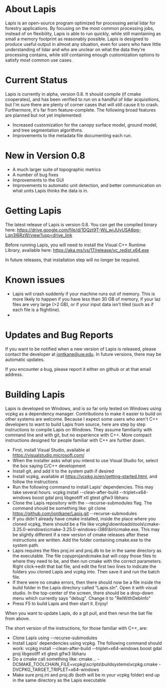 # About Lapis

Lapis is an open-source program optimized for processing aerial lidar for forestry applications. By focusing on the most common processing jobs, instead of on flexibility, Lapis is able to run quickly, while still maintaining as small a memory footprint as reasonably possible. Lapis is designed to produce useful output in almost any situation, even for users who have little understanding of lidar and who are unclear on what the data they're processing contains, while still containing enough customization options to satisfy most common use cases.

# Current Status

Lapis is currently in alpha, version 0.8. It should compile (if cmake cooperates), and has been verified to run on a handful of lidar acquisitions, but I'm sure there are plenty of corner cases that will still cause it to crash. Furthermore, it's far from feature-complete. The following broad features are planned but not yet implemented:

- Increased customization for the canopy surface model, ground model, and tree segmentation algorithms.
- Improvements to the metadata file documenting each run.

# New in Version 0.8

- A much larger suite of topographic metrics
- A number of bug fixes
- Improvements to the GUI
- Improvements to automatic unit detection, and better communication on what units Lapis thinks the data is in.

# Getting Lapis

The latest release of Lapis is version 0.8. You can get the compiled binary here: https://drive.google.com/file/d/1DQzt9T-Wjj_wjJUvUSA8pg-Lqn3l6RzW/view?usp=drive_link

Before running Lapis, you will need to install the Visual C++ Runtime Library, available here: https://aka.ms/vs/17/release/vc_redist.x64.exe

In future releases, that installation step will no longer be required.

# Known issues

- Lapis will crash suddenly if your machine runs out of memory. This is more likely to happen if you have less than 30 GB of memory, if your laz files are very large (>2 GB), or if your input data isn't tiled (such as if each file is a flightline).
- 

# Updates and Bug Reports

If you want to be notified when a new version of Lapis is released, please contact the developer at jontkane@uw.edu. In future versions, there may be automatic updates.

If you encounter a bug, please report it either on github or at that email address.

# Building Lapis

Lapis is developed on Windows, and is so far only tested on Windows using vcpkg as a dependency manager. Contributions to make it easier to build on other systems are welcome. Because I expect some users who aren't C++ developers to want to build Lapis from source, here are step by step instructions to compile Lapis on Windows. They assume familiarity with command line and with git, but no experience with C++. More compact instructions designed for people familiar with C++ are further down.

 - First, install Visual Studio, available at https://visualstudio.microsoft.com/
 - When the installer asks what you intend to use Visual Studio for, select the box saying C/C++ development
 - Install git, and add it to the system path if desired
 - Install vcpkg, available at https://vcpkg.io/en/getting-started.html, and follow the instructions
 - Run the following command to install Lapis' dependencies. This may take several hours. vcpkg install --clean-after-build --triplet=x64-windows boost gdal proj libgeotiff xtl gtest glfw3 libharu
 - Clone the Lapis repository with the --recurse-submodules flag. The command should be something like: git clone https://github.com/jontkane/Lapis.git --recurse-submodules
 - If you didn't already have cmake installed, inside the place where you cloned vcpkg, there should be a file like vcpkg\downloads\tools\cmake-3.25.0-windows\cmake-3.25.0-windows-i386\bin\cmake.exe. This may be slightly different if a new version of cmake releases after these instructions are written. Add the folder containing cmake.exe to the system path.
 - Lapis requires the files proj.ini and proj.db to be in the same directory as the executable. The file copyprojandcmake.bat will copy those files to where they need to be, and then run cmake with the correct parameters. Right click->edit that bat file, and edit the first two lines to indicate the folders you cloned Lapis and vcpkg into. Then save it and run the batch file.
 - If there were no cmake errors, then there should now be a file inside the build folder in the Lapis directory called "Lapis.sln". Open it with visual studio. In the top-center of the screen, there should be a drop-down menu which currently says "debug". Change it to "RelWithDebInfo"
 - Press F5 to build Lapis and then start it. Enjoy!
 
 When you want to update Lapis, do a git pull, and then rerun the bat file from above.
 
 The short version of the instructions, for those familiar with C++, are:
 
 - Clone Lapis using --recurse-submodules
 - Install Lapis' dependencies using vcpkg. The following command should work: vcpkg install --clean-after-build --triplet=x64-windows boost gdal proj libgeotiff xtl gtest glfw3 libharu
 - Do a cmake call something like: cmake .. -DCMAKE_TOOLCHAIN_FILE=vcpkg\scripts\buildsystems\vcpkg.cmake -DVCPKG_TARGET_TRIPLET=x64-windows
 - Make sure proj.ini and proj.db (both will be in your vcpkg folder) end up in the same directory as the Lapis executable
